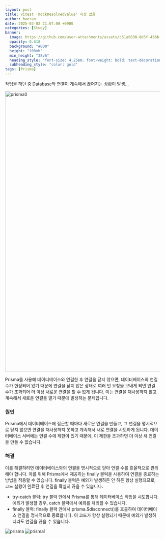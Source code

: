 ```yaml
---
layout: post
title: vitest 'mockResolvedValue' 속성 없음
author: haeran
date: 2025-03-02 21:07:00 +0900
categories: [Study]
banner:
  image: https://github.com/user-attachments/assets/c51a6630-8d5f-466b-b844-8abc28f02a96
  opacity: 0.618
  background: "#000"
  height: "100vh"
  min_height: "38vh"
  heading_style: "font-size: 4.25em; font-weight: bold; text-decoration: underline"
  subheading_style: "color: gold"
tags: [Prisma]
---
```


작업을 하던 중 Database와 연결이 계속해서 끊어지는 상황이 발생... 

<img width="912" alt="prisma0" src="https://github.com/user-attachments/assets/b52fea39-833e-41e2-8e3d-d27f31c7de85" />

Prisma를 사용해 데이터베이스와 연결한 후 연결을 닫지 않으면, 데이터베이스의 연결 수가 한정되어 있기 때문에 연결을 닫지 않은 상태로 여러 번 요청을 보내게 되면 연결 수가 초과되어 더 이상 새로운 연결을 할 수 없게 됩니다. 이는 연결을 재사용하지 않고 계속해서 새로운 연결을 열기 때문에 발생하는 문제입니다.

### 원인

Prisma에서 데이터베이스에 접근할 때마다 새로운 연결을 만들고, 그 연결을 명시적으로 닫지 않으면 연결을 재사용하지 못하고 계속해서 새로 연결을 시도하게 됩니다. 데이터베이스 서버에는 연결 수에 제한이 있기 때문에, 이 제한을 초과하면 더 이상 새 연결을 만들 수 없습니다.

### 해결

이를 해결하려면 데이터베이스와의 연결을 명시적으로 닫아 연결 수를 효율적으로 관리해야 합니다. 이를 위해 Prisma에서 제공하는 finally 블럭을 사용하여 연결을 종료하는 방법을 적용할 수 있습니다. finally 블럭은 예외가 발생하든 안 하든 항상 실행되므로, 코드 실행이 완료된 후 연결을 확실히 끊을 수 있습니다.

- try-catch 블럭: try 블럭 안에서 Prisma를 통해 데이터베이스 작업을 시도합니다. 예외가 발생할 경우, catch 블럭에서 예외를 처리할 수 있습니다.
- finally 블럭: finally 블럭 안에서 prisma.$disconnect()를 호출하여 데이터베이스 연결을 명시적으로 종료합니다. 이 코드가 항상 실행되기 때문에 예외가 발생하더라도 연결을 끊을 수 있습니다.

![prisma](https://github.com/user-attachments/assets/84c941fc-8071-4339-b791-1f85562073b8)
![prisma1](https://github.com/user-attachments/assets/4ffd2631-b429-4e10-afb5-4b8edac60f4b)
